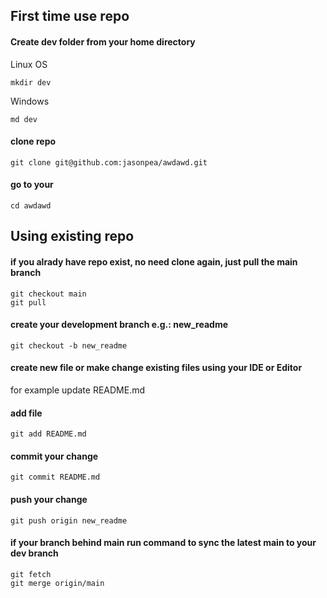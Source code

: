 ## First time use repo
#### Create dev folder from your home directory
Linux OS
```
mkdir dev 
```
Windows
```
md dev
```

#### clone repo
```
git clone git@github.com:jasonpea/awdawd.git
```

#### go to your 
```
cd awdawd
```

## Using existing repo
#### if you alrady have repo exist, no need clone again, just pull the main branch
```
git checkout main
git pull
```
#### create your development branch e.g.: new_readme
```
git checkout -b new_readme
```
#### create new file or make change existing files using your IDE or Editor
for example update README.md

#### add file
```
git add README.md
```
#### commit your change
```
git commit README.md
```

#### push your change
```
git push origin new_readme
```

#### if your branch behind main run command to sync the latest main to your dev branch
```
git fetch
git merge origin/main
```



